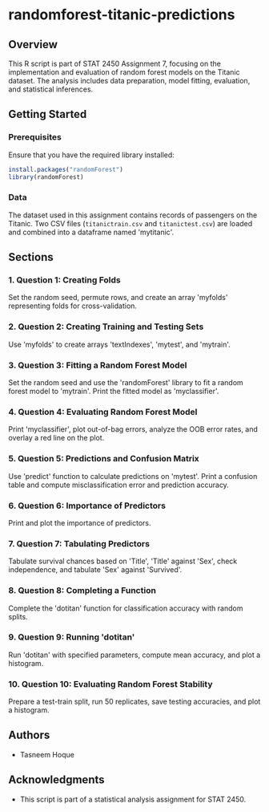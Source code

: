 # randomforest-titanic-predictions

## Overview

This R script is part of STAT 2450 Assignment 7, focusing on the implementation and evaluation of random forest models on the Titanic dataset. The analysis includes data preparation, model fitting, evaluation, and statistical inferences.

## Getting Started

### Prerequisites

Ensure that you have the required library installed:

```R
install.packages("randomForest")
library(randomForest)
```

### Data

The dataset used in this assignment contains records of passengers on the Titanic. Two CSV files (`titanictrain.csv` and `titanictest.csv`) are loaded and combined into a dataframe named 'mytitanic'.

## Sections

### 1. Question 1: Creating Folds

Set the random seed, permute rows, and create an array 'myfolds' representing folds for cross-validation.

### 2. Question 2: Creating Training and Testing Sets

Use 'myfolds' to create arrays 'textIndexes', 'mytest', and 'mytrain'.

### 3. Question 3: Fitting a Random Forest Model

Set the random seed and use the 'randomForest' library to fit a random forest model to 'mytrain'. Print the fitted model as 'myclassifier'.

### 4. Question 4: Evaluating Random Forest Model

Print 'myclassifier', plot out-of-bag errors, analyze the OOB error rates, and overlay a red line on the plot.

### 5. Question 5: Predictions and Confusion Matrix

Use 'predict' function to calculate predictions on 'mytest'. Print a confusion table and compute misclassification error and prediction accuracy.

### 6. Question 6: Importance of Predictors

Print and plot the importance of predictors.

### 7. Question 7: Tabulating Predictors

Tabulate survival chances based on 'Title', 'Title' against 'Sex', check independence, and tabulate 'Sex' against 'Survived'.

### 8. Question 8: Completing a Function

Complete the 'dotitan' function for classification accuracy with random splits.

### 9. Question 9: Running 'dotitan'

Run 'dotitan' with specified parameters, compute mean accuracy, and plot a histogram.

### 10. Question 10: Evaluating Random Forest Stability

Prepare a test-train split, run 50 replicates, save testing accuracies, and plot a histogram.

## Authors

- Tasneem Hoque

## Acknowledgments

- This script is part of a statistical analysis assignment for STAT 2450.
